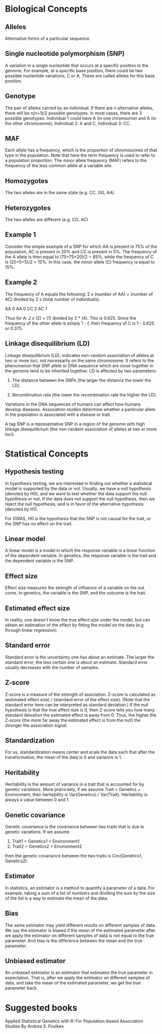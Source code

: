 # Biological Concepts

## Alleles
Alternative forms of a particular sequence. 

## Single nucleotide polymorphism (SNP)

A variation in a single nucleotide that occurs at a specific position in the
genome. For example, at a specific base position, there could be two possible
nucleotide variations, C or A. These are called alleles for this base
position. 

## Genotype

The pair of alleles carried by an individual. If there are n alternative
alleles, there will be n(n+1)/2 possible genotypes. In most cases, there are
3 possible genotypes. Individual 1 could have A (in one chromsome) and A
(in the other chromosome), Individual 2: A and C, Individual 3: CC.

## MAF

Each allele has a frequency, which is the proportion of chromosomes of that
type in the population. Note that here the term frequency is used to refer
to a population proportion. The minor allele frequency (MAF) refers to the
frequency of the less common allele at a variable site. 

## Homozygotes

The two alleles are in the same state (e.g. CC, GG, AA)

## Heterozygotes

The two alleles are different (e.g. CG, AC)


## Example 1

Consider the simple example of a SNP for which AA is present in 75% of the
population, AC is present in 20% and CC is present in 5%. The frequency of
the A allele is then equal to (75+75+20)/2 = 85%, while the frequency of C is
(20+5+5)/2 = 15%. In this case, the minor allele (C) frequency is equal to 15%.

## Example 2
The frequency of A equals the following: 
2 x (number of AA) + (number of AC) divided by 2 x (total number of
individuals). 

AA 0
AA 0
CC 2
AC 1

Thus for A: 2 x (2) + (1) divided by 2 * (4). This is 0.625. Since the
frequency of the other allele is simply 1 - f, then frequency of C is
1 - 0.625 or 0.375.

## Linkage disequilibrium (LD)

Linkage disequilibrium (LD), indicates non-random association of alleles at
two or more loci, not necessarily on the same chromosome. It refers to the
phenomenon that SNP allele or DNA sequence which are close together in the
genome tend to be inherited together. LD is affected by two parameters:

1) The distance between the SNPs [the larger the distance the lower the LD].

2) Recombination rate [the lower the recombination rate the higher the LD].

Variations in the DNA sequences of humans can affect how humans develop
diseases. Association studies determine whether a particular allele in the
population is associated with a disease or trait.

A tag SNP is a representative SNP in a region of the genome with high linkage
disequilibrium (the non-random association of alleles at two or more loci). 


# Statistical Concepts

## Hypothesis testing

In hypothesis testing, we are interested in finding out whether a statistical
model is supported by the data or not. Usually, we have a null hypothesis
(denoted by H0), and we want to test whether the data support the null
hypothesis or not. If the data does not support the null hypothesis, then
we reject the null hypothesis, and is in favor of the alternative hypothesis
(denoted by H1).

For GWAS, H0 is the hypothesis that the SNP is not causal for the trait, or
the SNP has no effect on the trait.

## Linear model

A linear model is a model in which the response variable is a linear function
of the dependent variable. In genetics, the response variable is the trait
and the dependent variable is the SNP.

## Effect size

Effect size measures the strength of influence of a variable on the out come.
In genetics, the variable is the SNP, and the outcome is the trait.

## Estimated effect size

In reality, one doesn't know the true effect size under the model, but can
obtain an estimation of the effect by fitting the model on the data (e.g.
through linear regression).

## Standard error

Standard error is the uncertainty one has about an estimate. The larger
the standard error, the less certain one is about an estimate. Standard
error usually decreases with the number of samples.

## Z-score

Z-score is a measure of the strength of assiciation.
Z-score is calculated as (estimated effect size) / (standard error of the
effect size). (Note that the standard error here can be interpreted as
standard deviation.) If the null hypothesis is that the true effect size
is 0, then Z-score tells you how many standard deivation the estimated effect
is away from 0. Thus, the higher the Z-score (the more far away the estimated
effect is from the null) the stronger the association signal.

## Standardization

For us, standardization means center and scale the data such that after the
transformation, the mean of the data is 0 and variance is 1.

## Heritability

Heritability is the amount of variance in a trait that is accounted for by
genetic variations. More precicsely, if we assume
Trait = Genetics + Environment, then heritability is
Var(Genetics) / Var(Trait). Heritability is always a value between 0 and 1.

## Genetic covariance

Genetic covariance is the covariance between two traits that is due to
genetic variations. If we assume

1. Trait1 = Genetics1 + Environment1
2. Trait2 = Genetics2 + Environment2

then the genetic covariance between the two traits is
Cov(Genetics1, Genetics2).

## Estimator

In statistics, an estimator is a method to quantify a parameter of a data.
For example, taking a sum of a list of numbers and dividing the sum by the
size of the list is a way to estimate the mean of the data.

## Bias

The same estimator may yield different results on different samples of data.
We say the estimator is biased if the mean of the estimated parameter after
we apply the estimator on different samples of data is not equal to the true
parameter. And bias is the difference between the mean and the true parameter.

## Unbiased estimator

An unbiased estimator is an estimator that estimates the true parameter in
expectation. That is, after we apply the estimator on different samples of
data, and take the mean of the estimated parameter, we get the true parameter
back.

# Suggested books

Applied Statistical Genetics with R: For Population-based Association Studies
By Andrea S. Foulkes
